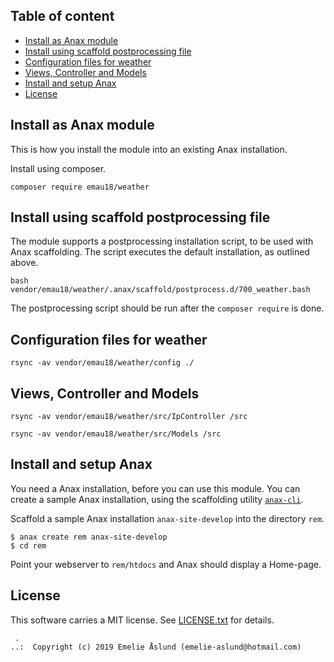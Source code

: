 Table of content
------------------------------------

* [Install as Anax module](#Install-as-Anax-module)
* [Install using scaffold postprocessing file](#Install-using-scaffold-postprocessing-file)
* [Configuration files for weather](#Configuration-files-for-weather)
* [Views, Controller and Models](#Views,-Controller-and-Models)
* [Install and setup Anax](#Install-and-setup-Anax)
* [License](#License)


Install as Anax module
------------------------------------

This is how you install the module into an existing Anax installation.

Install using composer.

```
composer require emau18/weather
```

Install using scaffold postprocessing file
------------------------------------

The module supports a postprocessing installation script, to be used with Anax scaffolding. The script executes the default installation, as outlined above.

```text
bash vendor/emau18/weather/.anax/scaffold/postprocess.d/700_weather.bash
```

The postprocessing script should be run after the `composer require` is done.

Configuration files for weather
------------------------------------

```
rsync -av vendor/emau18/weather/config ./
```

Views, Controller and Models
------------------------------------

```
rsync -av vendor/emau18/weather/src/IpController /src
```

```
rsync -av vendor/emau18/weather/src/Models /src
```



Install and setup Anax
------------------------------------

You need a Anax installation, before you can use this module. You can create a sample Anax installation, using the scaffolding utility [`anax-cli`](https://github.com/canax/anax-cli).

Scaffold a sample Anax installation `anax-site-develop` into the directory `rem`.

```
$ anax create rem anax-site-develop
$ cd rem
```

Point your webserver to `rem/htdocs` and Anax should display a Home-page.




License
------------------

This software carries a MIT license. See [LICENSE.txt](LICENSE.txt) for details.



```
 .  
..:  Copyright (c) 2019 Emelie Åslund (emelie-aslund@hotmail.com)
```
